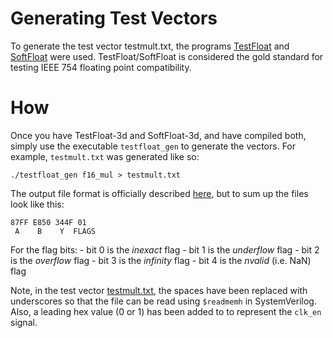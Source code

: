 Generating Test Vectors
===

To generate the test vector testmult.txt, the programs [TestFloat](http://www.jhauser.us/arithmetic/TestFloat.html) and
[SoftFloat](http://www.jhauser.us/arithmetic/SoftFloat.html) were used. TestFloat/SoftFloat is considered the gold
standard for testing IEEE 754 floating point compatibility.

# How
Once you have TestFloat-3d and SoftFloat-3d, and have compiled both, simply use the executable `testfloat_gen` to
generate the vectors. For example, `testmult.txt` was generated like so:

```
./testfloat_gen f16_mul > testmult.txt
```

The output file format is officially described [here](http://www.jhauser.us/arithmetic/TestFloat-3/doc/testfloat_gen.html),
but to sum up the files look like this:

```
87FF E850 344F 01
 A    B    Y  FLAGS
```

For the flag bits:
    - bit 0 is the *inexact* flag
    - bit 1 is the *underflow* flag
    - bit 2 is the *overflow* flag
    - bit 3 is the *infinity* flag
    - bit 4 is the *nvalid* (i.e. NaN) flag

Note, in the test vector [testmult.txt](testmult.txt), the spaces have been replaced with underscores so
that the file can be read using `$readmemh` in SystemVerilog. Also, a leading hex value (0 or 1) has been added to
to represent the `clk_en` signal.